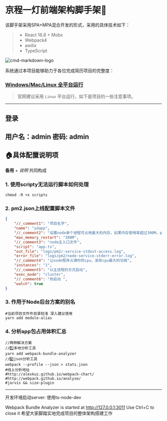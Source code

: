 
# 京程一灯前端架构脚手架🦀

该脚手架采用SPA+MPA混合开发的形式，采用的具体技术如下：

> * React 16.8 + Mobx
> * Webpack4
> * awilix
> * TypeScript

![cmd-markdown-logo](https://www.yidengxuetang.com/static/common/static/images/logo_01c8731.png)

系统通过本项目能够助力于各位完成简历项目的完整度：

### [Windows/Mac/Linux 全平台运行](https://www.yidengfe.com//)

> 官网建议采用 `Linux` 平台运行，如下是项目的一些注意事项。

------

## 登录
用户名：admin
密码: admin
------
## 🏠具体配置说明项

**备用** + *说明* 共同构成

### 1. 使用scripty无法运行脚本如何处理
```shell
chmod -R +x scripts
```

### 2. pm2.json上线配置脚本文件

```json
{
    "//_comment1": "项目名字",
    "name": "ydapp",
    "//_comment2": "设置node单个进程可占用最大的内存，如果内存使用率超过300M，pm2自动重启该进程",
    "max_memory_restart": "300M",
    "//_comment3": "node主入口文件",
    "script": "app.ts",
    "out_file": "logs/pm2/-service-stdout-access.log",
    "error_file": "logs/pm2/node-service-stderr-error.log",
    "//_comment4": "让node程序占满你的cpu，发挥cpu最大的功效",
    "instances": "1",
    "//_comment5": "以主进程的方式启动",
    "exec_mode": "cluster", 
    "//_comment6": "热启动 ",
    "watch": true 
}
```
### 3. 作用于Node后台方案的别名

```shell
#当前项目文件件目录较浅 深入建议使用
yarn add module-alias
```

### 4. 分析app包占用体积汇总

```shell
//两种解决方案
//1️⃣本地分析工具
yarn add webpack-bundle-analyzer 
//2️⃣json分析工具
webpack --profile --json > stats.json
#线上分析地址
#http://alexkuz.github.io/webpack-chart/
#http://webpack.github.io/analyse/
#jarvis && size-plugin
```
------

开发环境启动server: 使用ts-node-dev

Webpack Bundle Analyzer is started at http://127.0.0.1:3011
Use Ctrl+C to close it
希望大家脚踏实地完成项目的整体架构搭建工作








































